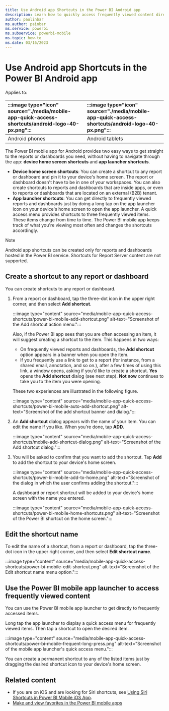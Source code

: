 ```yaml
---
title: Use Android app Shortcuts in the Power BI Android app
description: Learn how to quickly access frequently viewed content directly with Power BI report and dashboard shortcuts.
author: paulinbar
ms.author: painbar
ms.service: powerbi
ms.subservice: powerbi-mobile
ms.topic: how-to
ms.date: 03/16/2023
---
```


# Use Android app Shortcuts in the Power BI Android app

Applies to:

| :::image type="icon" source="./media/mobile-app-quick-access-shortcuts/android-logo-40-px.png"::: | :::image type="icon" source="./media/mobile-app-quick-access-shortcuts/android-logo-40-px.png"::: |
|:--- |:--- |
| Android phones |Android tablets |

The Power BI mobile app for Android provides two easy ways to get straight to the reports or dashboards you need, without having to navigate through the app: **device home screen shortcuts** and **app launcher shortcuts**.

* **Device home screen shortcuts**: You can create a shortcut to any report or dashboard and pin it to your device's home screen. The report or dashboard doesn't have to be in one of your workspaces. You can also create shortcuts to reports and dashboards that are inside apps, or even to reports or dashboards that are located on an external (B2B) tenant.
* **App launcher shortcuts**: You can get directly to frequently viewed reports and dashboards just by doing a long tap on the app launcher icon on your device's home screen to open the app launcher. A quick access menu provides shortcuts to three frequently viewed items. These items change from time to time. The Power BI mobile app keeps track of what you're viewing most often and changes the shortcuts accordingly.

 >[!NOTE]
 > Android app shortcuts can be created only for reports and dashboards hosted in the Power BI service. Shortcuts for Report Server content are not supported.

## Create a shortcut to any report or dashboard

You can create shortcuts to any report or dashboard.

1. From a report or dashboard, tap the three-dot icon in the upper right corner, and then select **Add shortcut**.

   :::image type="content" source="media/mobile-app-quick-access-shortcuts/power-bi-mobile-add-shortcut.png" alt-text="Screenshot of the Add shortcut action menu.":::

   Also, if the Power BI app sees that you are often accessing an item, it will suggest creating a shortcut to the item. This happens in two ways:
   * On frequently viewed reports and dashboards, the **Add shortcut** option appears in a banner when you open the item.
   * If you frequently use a link to get to a report (for instance, from a shared email, annotation, and so on.), after a few times of using this link, a window opens, asking if you'd like to create a shortcut. **Yes** opens the **Add shortcut** dialog (see next step). **Not now** continues to take you to the item you were opening.

   These two experiences are illustrated in the following figure.

   :::image type="content" source="media/mobile-app-quick-access-shortcuts/power-bi-mobile-auto-add-shortcut.png" alt-text="Screenshot of the add shortcut banner and dialog.":::

1. An **Add shortcut** dialog appears with the name of your item. You can edit the name if you like. When you're done, tap **ADD**.

    :::image type="content" source="media/mobile-app-quick-access-shortcuts/mobile-add-shortcut-dialog.png" alt-text="Screenshot of the Add shortcut dialog.":::

1. You will be asked to confirm that you want to add the shortcut. Tap **Add** to add the shortcut to your device's home screen.

   :::image type="content" source="media/mobile-app-quick-access-shortcuts/power-bi-mobile-add-to-home.png" alt-text="Screenshot of the dialog in which the user confirms adding the shortcut.":::

   A dashboard or report shortcut will be added to your device's home screen with the name you entered.

   :::image type="content" source="media/mobile-app-quick-access-shortcuts/power-bi-mobile-home-shortcuts.png" alt-text="Screenshot of the Power BI shortcut on the home screen.":::

## Edit the shortcut name

To edit the name of a shortcut, from a report or dashboard, tap the three-dot icon in the upper right corner, and then select **Edit shortcut name**.

 :::image type="content" source="media/mobile-app-quick-access-shortcuts/power-bi-mobile-edit-shortcut.png" alt-text="Screenshot of the Edit shortcut name menu option.":::

## Use the Power BI mobile app launcher to access frequently viewed content

You can use the Power BI mobile app launcher to get directly to frequently accessed items.

Long tap the app launcher to display a quick access menu for frequently viewed items. Then tap a shortcut to open the desired item.

:::image type="content" source="media/mobile-app-quick-access-shortcuts/power-bi-mobile-frequent-long-press.png" alt-text="Screenshot of the mobile app launcher's quick access menu.":::

You can create a permanent shortcut to any of the listed items just by dragging the desired shortcut icon to your device's home screen.

## Related content

* If you are on iOS and are looking for Siri shortcuts, see [Using Siri Shortcuts in Power BI Mobile iOS App](mobile-apps-ios-siri-shortcuts.md).
* [Make and view favorites in the Power BI mobile apps](mobile-apps-favorites.md)
